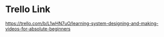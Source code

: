 # Trello Link

https://trello.com/b/L1wHN7uO/learning-system-designing-and-making-videos-for-absolute-beginners

